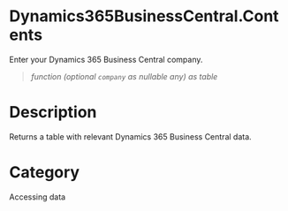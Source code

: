 # Dynamics365BusinessCentral.Contents
Enter your Dynamics 365 Business Central company.
> _function (optional <code>company</code> as nullable any) as table_

# Description 
Returns a table with relevant Dynamics 365 Business Central data.
# Category 
Accessing data
